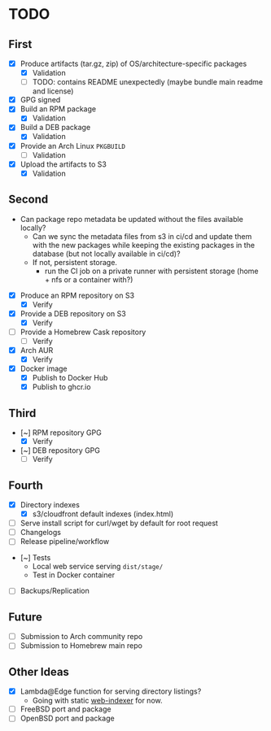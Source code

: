 # TODO

## First

* [x] Produce artifacts (tar.gz, zip) of OS/architecture-specific packages
    * [x] Validation
    * [ ] TODO: contains README unexpectedly (maybe bundle main readme and license)
* [x] GPG signed
* [x] Build an RPM package
    * [x] Validation
* [x] Build a DEB package
    * [x] Validation
* [x] Provide an Arch Linux `PKGBUILD`
    * [ ] Validation
* [x] Upload the artifacts to S3
    * [x] Validation

## Second

* Can package repo metadata be updated without the files available locally?
    * Can we sync the metadata files from s3 in ci/cd and update them with the
      new packages while keeping the existing packages in the database (but not
      locally available in ci/cd)?
    * If not, persistent storage.
        * run the CI job on a private runner with persistent storage (home +
          nfs or a container with?)

* [x] Produce an RPM repository on S3
    * [x] Verify
* [x] Provide a DEB repository on S3
    * [x] Verify
* [ ] Provide a Homebrew Cask repository
    * [ ] Verify
* [x] Arch AUR
    * [x] Verify
* [x] Docker image
    * [x] Publish to Docker Hub
    * [x] Publish to ghcr.io

## Third

* [~] RPM repository GPG
  * [x] Verify
* [~] DEB repository GPG
  * [ ] Verify

## Fourth

* [x] Directory indexes
  * [x] s3/cloudfront default indexes (index.html)
* [ ] Serve install script for curl/wget by default for root request
* [ ] Changelogs
* [ ] Release pipeline/workflow
* [~] Tests
    * Local web service serving `dist/stage/`
    * Test in Docker container
* [ ] Backups/Replication

## Future

* [ ] Submission to Arch community repo
* [ ] Submission to Homebrew main repo

## Other Ideas

* [x] Lambda@Edge function for serving directory listings?
    * Going with static [web-indexer](https://github.com/joshbeard/web-indexer) for now.
* [ ] FreeBSD port and package
* [ ] OpenBSD port and package
